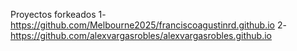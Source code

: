 Proyectos forkeados
1- https://github.com/Melbourne2025/franciscoagustinrd.github.io
2- https://github.com/alexvargasrobles/alexvargasrobles.github.io
